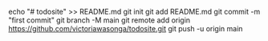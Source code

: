 echo "# todosite" >> README.md
git init
git add README.md
git commit -m "first commit"
git branch -M main
git remote add origin https://github.com/victoriawasonga/todosite.git
git push -u origin main